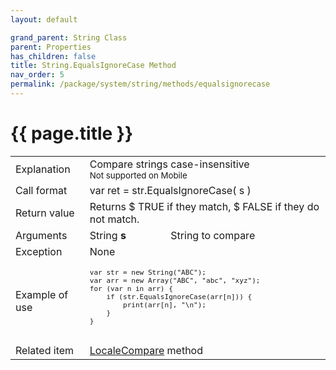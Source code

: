 ```yaml
---
layout: default

grand_parent: String Class
parent: Properties
has_children: false
title: String.EqualsIgnoreCase Method
nav_order: 5
permalink: /package/system/string/methods/equalsignorecase
---
```

# {{ page.title }}

<table>
  <tr>
    <td>Explanation</td>
    <td colspan="2">Compare strings case-insensitive<br><small>Not supported on Mobile</small></td>
  </tr>
  <tr>
    <td>Call format</td>
    <td colspan="2">var ret = str.EqualsIgnoreCase( s )</td>
  </tr>
  <tr>
    <td>Return value</td>
    <td colspan="2">Returns $ TRUE if they match, $ FALSE if they do not match.</td>
  </tr>  
  <tr>
    <td>Arguments</td>
    <td>String <b>s</b></td>
    <td>String to compare</td>
  </tr>
  <tr>
    <td>Exception</td>
    <td colspan="2">None</td>
  </tr>
  <tr>
    <td>Example of use</td>
    <td colspan="2"><code><pre>
var str = new String("ABC");
var arr = new Array("ABC", "abc", "xyz");
for (var n in arr) {
    if (str.EqualsIgnoreCase(arr[n])) {
        print(arr[n], "\n");
    }
}
    </pre></code></td>
  </tr>
  <tr>
    <td>Related item</td>
    <td colspan="2"><a href="/package/system/string/methods/localecompare">LocaleCompare</a> method</td>
  </tr>
</table>